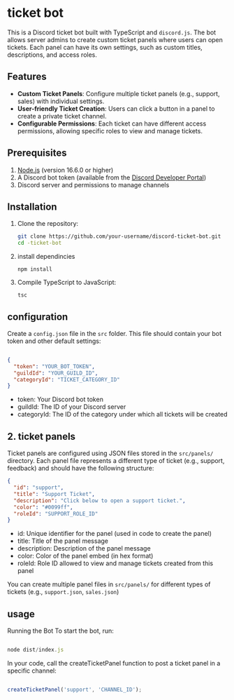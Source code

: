 # ticket bot 


This is a Discord ticket bot built with TypeScript and `discord.js`. The bot allows server admins to create custom ticket panels where users can open tickets. Each panel can have its own settings, such as custom titles, descriptions, and access roles.

## Features

- **Custom Ticket Panels**: Configure multiple ticket panels (e.g., support, sales) with individual settings.
- **User-friendly Ticket Creation**: Users can click a button in a panel to create a private ticket channel.
- **Configurable Permissions**: Each ticket can have different access permissions, allowing specific roles to view and manage tickets.

## Prerequisites

1. [Node.js](https://nodejs.org/) (version 16.6.0 or higher)
2. A Discord bot token (available from the [Discord Developer Portal](https://discord.com/developers/applications))
3. Discord server and permissions to manage channels

## Installation

1. Clone the repository:

   ```bash
   git clone https://github.com/your-username/discord-ticket-bot.git
   cd -ticket-bot

2. install dependincies 

   ```npm install```

2. Compile TypeScript to JavaScript:

     ```tsc```

## configuration 

Create a `config.json` file in the `src` folder. This file should contain your bot token and other default settings:

``` json 

{
  "token": "YOUR_BOT_TOKEN",
  "guildId": "YOUR_GUILD_ID",
  "categoryId": "TICKET_CATEGORY_ID"
}

```

* token: Your Discord bot token
* guildId: The ID of your Discord server
* categoryId: The ID of the category under which all tickets will be created

## 2. ticket panels 

Ticket panels are configured using JSON files stored in the `src/panels/` directory. Each panel file represents a different type of ticket (e.g., support, feedback) and should have the following structure:

``` json 
{
  "id": "support",
  "title": "Support Ticket",
  "description": "Click below to open a support ticket.",
  "color": "#0099ff",
  "roleId": "SUPPORT_ROLE_ID"
}

```

* id: Unique identifier for the panel (used in code to create the panel)
* title: Title of the panel message
* description: Description of the panel message
* color: Color of the panel embed (in hex format)
* roleId: Role ID allowed to view and manage tickets created from this panel

You can create multiple panel files in `src/panels/` for different types of tickets (e.g., `support.json`, `sales.json`) 

## usage 

Running the Bot
To start the bot, run:

``` typescript

node dist/index.js 

``` 


In your code, call the createTicketPanel function to post a ticket panel in a specific channel: 

``` typescript

createTicketPanel('support', 'CHANNEL_ID');

``` 



